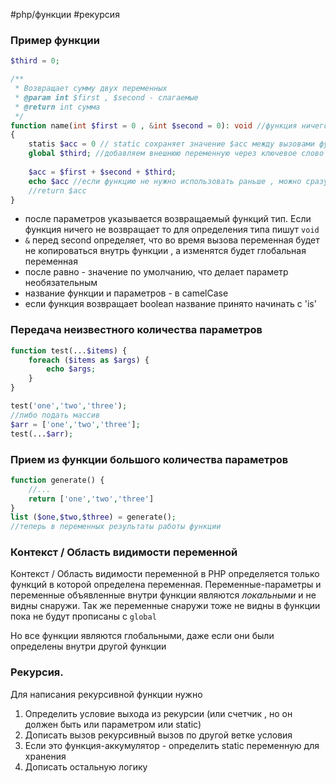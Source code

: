 #php/функции #рекурсия

### Пример функции
```php
$third = 0;

/**
 * Возвращает сумму двух переменных
 * @param int $first , $second - слагаемые
 * @return int сумма
 */
function name(int $first = 0 , &int $second = 0): void //функция ничего не возрашщает и работает с глобальным $second
{
	statis $acc = 0 // static сохраняет значение $acc между вызовами функции, но снаружи функции не видна
	global $third; //добавляем внешнюю переменную через ключевое слово global, т к она global она видна везде
	
	$acc = $first + $second + $third;
	echo $acc //если функцию не нужно использовать раньше , можно сразу echo
	//return $acc  
}
```
- после параметров указывается возвращаемый функций тип. Если функция ничего не возвращает то для определения типа пишут `void` 
- `&` перед second определяет, что во время вызова переменная будет не копироваться внутрь функции , а изменятся будет глобальная переменная
- после равно - значение по умолчанию, что делает параметр необязательным
- название функции и параметров - в camelCase
- если функция возвращает boolean название принято начинать с 'is'

### Передача неизвестного количества параметров
```php
function test(...$items) {
	foreach ($items as $args) {
		echo $args;
	}
}

test('one','two','three');
//либо подать массив
$arr = ['one','two','three'];
test(...$arr);
```

### Прием из функции большого количества параметров
```php
function generate() {
	//...
	return ['one','two','three']
}
list ($one,$two,$three) = generate();
//теперь в переменных результаты работы функции
```

### Контекст / Область видимости переменной
Контекст / Область видимости переменной в PHP определяется только функций в которой определена переменная.  Переменные-параметры и переменные объявленные внутри функции являются *локальными* и не видны снаружи. Так же переменные снаружи тоже не видны в функции пока не будут прописаны с `global` 

Но все функции являются глобальными, даже если они были определены внутри другой функции

### Рекурсия.

Для написания рекурсивной функции нужно
1. Определить условие выхода из рекурсии (или счетчик , но он должен быть или параметром или static)
2. Дописать вызов рекурсивный вызов по другой ветке условия
3. Если это функция-аккумулятор - определить static переменную для хранения
4. Дописать остальную логику



